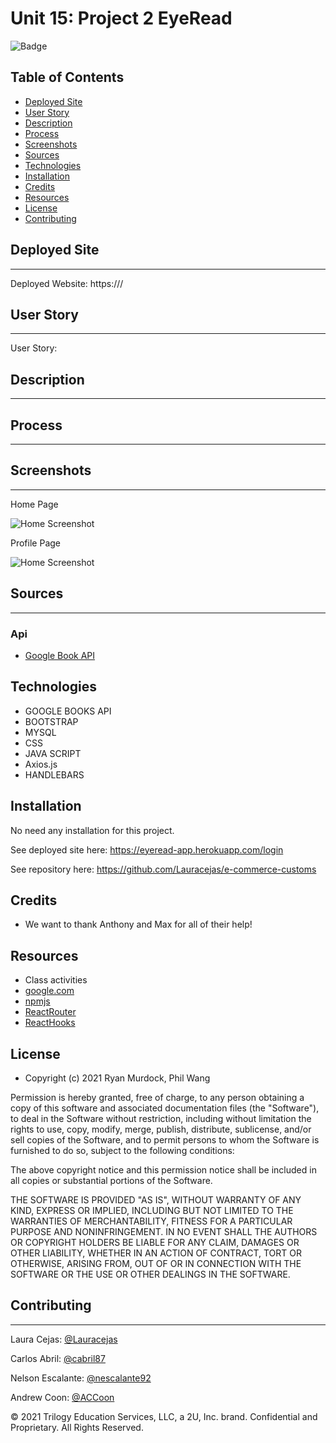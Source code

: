 # Unit 15: Project 2 EyeRead
![Badge](https://img.shields.io/badge/License-MIT-blue.svg)

## Table of Contents

* [Deployed Site](#deployed-site)
* [User Story](#user-story)
* [Description](#description)
* [Process](#process)
* [Screenshots](#screenshots)
* [Sources](#sources)
* [Technologies](#Technologies)
* [Installation](#installation)
* [Credits](#Credits)
* [Resources](#Resources)
* [License](#License)
* [Contributing](#contributing)

## Deployed Site
---
Deployed Website: https:///

## User Story
---
User Story:  

## Description
---


## Process
---


## Screenshots
---
Home Page

![Home Screenshot](./public/images/Search.JPG)

Profile Page

![Home Screenshot](./public/images/profile.JPG)

## Sources
---
### Api
* [Google Book API](http://books.google.com/books/content?id=gK98gXR8onwC&printsec=frontcover&img=1&zoom=5&edge=curl&source=gbs_api)

## Technologies

- GOOGLE BOOKS API
- BOOTSTRAP
- MYSQL
- CSS
- JAVA SCRIPT
- Axios.js
- HANDLEBARS

## Installation

No need any installation for this project.

See deployed site here: https://eyeread-app.herokuapp.com/login

See repository here: https://github.com/Lauracejas/e-commerce-customs

## Credits
- We want to thank Anthony and Max for all of their help!

## Resources
- Class activities
- [google.com](https://www.google.com/)
- [npmjs](https://www.npmjs.com/)
- [ReactRouter](https://reactrouter.com/web/api/Hooks/useparams)
- [ReactHooks](https://reactjs.org/docs/hooks-reference.html)

## License
- Copyright (c) 2021 Ryan Murdock, Phil Wang

Permission is hereby granted, free of charge, to any person obtaining a copy
of this software and associated documentation files (the "Software"), to deal
in the Software without restriction, including without limitation the rights
to use, copy, modify, merge, publish, distribute, sublicense, and/or sell
copies of the Software, and to permit persons to whom the Software is
furnished to do so, subject to the following conditions:

The above copyright notice and this permission notice shall be included in all
copies or substantial portions of the Software.

THE SOFTWARE IS PROVIDED "AS IS", WITHOUT WARRANTY OF ANY KIND, EXPRESS OR
IMPLIED, INCLUDING BUT NOT LIMITED TO THE WARRANTIES OF MERCHANTABILITY,
FITNESS FOR A PARTICULAR PURPOSE AND NONINFRINGEMENT. IN NO EVENT SHALL THE
AUTHORS OR COPYRIGHT HOLDERS BE LIABLE FOR ANY CLAIM, DAMAGES OR OTHER
LIABILITY, WHETHER IN AN ACTION OF CONTRACT, TORT OR OTHERWISE, ARISING FROM,
OUT OF OR IN CONNECTION WITH THE SOFTWARE OR THE USE OR OTHER DEALINGS IN THE
SOFTWARE.

## Contributing
---

Laura Cejas: [@Lauracejas](https://github.com/Lauracejas)

Carlos Abril: [@cabril87](https://github.com/cabril87git)

Nelson Escalante: [@nescalante92](https://github.com/nescalante92)

Andrew Coon: [@ACCoon](https://github.com/ACCoon)


© 2021 Trilogy Education Services, LLC, a 2U, Inc. brand. Confidential and Proprietary. All Rights Reserved.